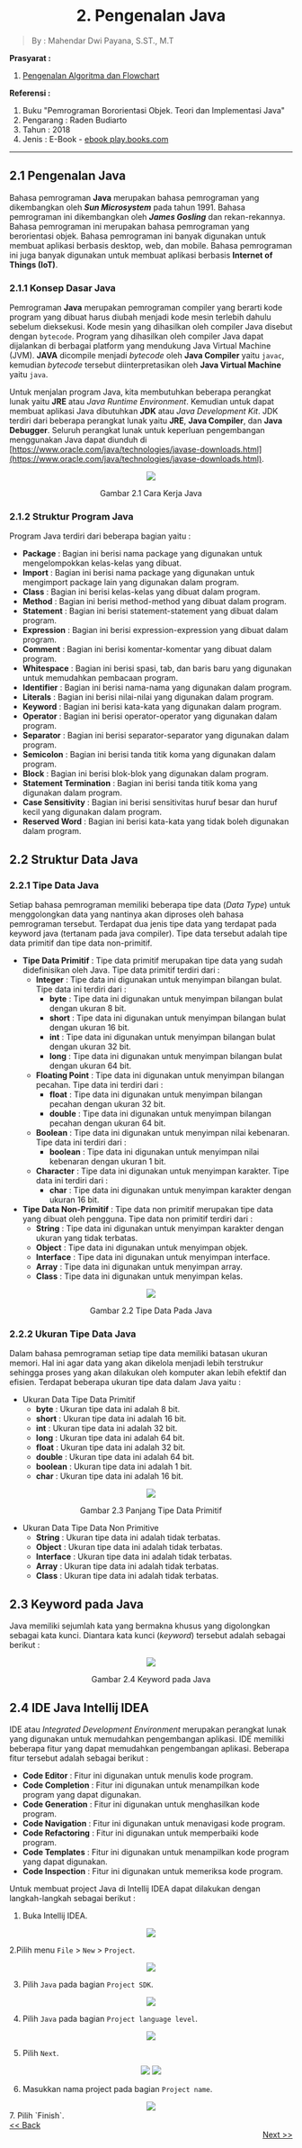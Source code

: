 <h1><center>2. Pengenalan Java</center></h1>
<style>
   .mermaid {
      background-color: opaque;
      size: 50%;
      margin: auto;
      text-align: center;
   }
</style>

> By : Mahendar Dwi Payana, S.ST., M.T

**Prasyarat :** 
1. [Pengenalan Algoritma dan Flowchart](1.%20Pengenalan%20Flowchart.md)

**Referensi :**
1. Buku "Pemrograman Bororientasi Objek. Teori dan Implementasi Java" 
2. Pengarang : Raden Budiarto
3. Tahun : 2018
4. Jenis : E-Book - [ebook play.books.com](https://play.google.com/books/reader?id=o_kdEAAAQBAJ&pg=GBS.PR8)

---

## 2.1 Pengenalan Java
Bahasa pemrograman **Java** merupakan bahasa pemrograman yang dikembangkan oleh ***Sun Microsystem*** pada tahun 1991. Bahasa pemrograman ini dikembangkan oleh ***James Gosling*** dan rekan-rekannya. Bahasa pemrograman ini merupakan bahasa pemrograman yang berorientasi objek. Bahasa pemrograman ini banyak digunakan untuk membuat aplikasi berbasis desktop, web, dan mobile. Bahasa pemrograman ini juga banyak digunakan untuk membuat aplikasi berbasis **Internet of Things (IoT)**.

### 2.1.1 Konsep Dasar Java
Pemrograman **Java** merupakan pemrograman compiler yang berarti kode program yang dibuat harus diubah menjadi kode mesin terlebih dahulu sebelum dieksekusi. Kode mesin yang dihasilkan oleh compiler Java disebut dengan `bytecode`. Program yang dihasilkan oleh compiler Java dapat dijalankan di berbagai platform yang mendukung Java Virtual Machine (JVM). **JAVA** dicompile menjadi *bytecode* oleh **Java Compiler** yaitu `javac`, kemudian *bytecode* tersebut diinterpretasikan oleh **Java Virtual Machine** yaitu `java`.

Untuk menjalan program Java, kita membutuhkan beberapa perangkat lunak yaitu **JRE** atau *Java Runtime Environment*. Kemudian untuk dapat membuat aplikasi Java dibutuhkan **JDK** atau *Java Development Kit*. JDK terdiri dari beberapa perangkat lunak yaitu **JRE**, **Java Compiler**, dan **Java Debugger**. Seluruh perangkat lunak untuk keperluan pengembangan menggunakan Java dapat diunduh di [https://www.oracle.com/java/technologies/javase-downloads.html](https://www.oracle.com/java/technologies/javase-downloads.html).

<center>
<img src="img/2.1-Cara%20Kerja%20Java.png">
<p>Gambar 2.1 Cara Kerja Java</p>
</center>

### 2.1.2 Struktur Program Java
Program Java terdiri dari beberapa bagian yaitu :
- **Package** : Bagian ini berisi nama package yang digunakan untuk mengelompokkan kelas-kelas yang dibuat.
- **Import** : Bagian ini berisi nama package yang digunakan untuk mengimport package lain yang digunakan dalam program.
- **Class** : Bagian ini berisi kelas-kelas yang dibuat dalam program.
- **Method** : Bagian ini berisi method-method yang dibuat dalam program.
- **Statement** : Bagian ini berisi statement-statement yang dibuat dalam program.
- **Expression** : Bagian ini berisi expression-expression yang dibuat dalam program.
- **Comment** : Bagian ini berisi komentar-komentar yang dibuat dalam program.
- **Whitespace** : Bagian ini berisi spasi, tab, dan baris baru yang digunakan untuk memudahkan pembacaan program.
- **Identifier** : Bagian ini berisi nama-nama yang digunakan dalam program.
- **Literals** : Bagian ini berisi nilai-nilai yang digunakan dalam program.
- **Keyword** : Bagian ini berisi kata-kata yang digunakan dalam program.
- **Operator** : Bagian ini berisi operator-operator yang digunakan dalam program.
- **Separator** : Bagian ini berisi separator-separator yang digunakan dalam program.
- **Semicolon** : Bagian ini berisi tanda titik koma yang digunakan dalam program.
- **Block** : Bagian ini berisi blok-blok yang digunakan dalam program.
- **Statement Termination** : Bagian ini berisi tanda titik koma yang digunakan dalam program.
- **Case Sensitivity** : Bagian ini berisi sensitivitas huruf besar dan huruf kecil yang digunakan dalam program.
- **Reserved Word** : Bagian ini berisi kata-kata yang tidak boleh digunakan dalam program.

## 2.2 Struktur Data Java

### 2.2.1 Tipe Data Java
Setiap bahasa pemrograman memiliki beberapa tipe data (*Data Type*) untuk menggolongkan data yang nantinya akan diproses oleh bahasa pemrograman tersebut. Terdapat dua jenis tipe data yang terdapat pada keyword java (tertanam pada java compiler). Tipe data tersebut adalah tipe data primitif dan tipe data non-primitif. 
- **Tipe Data Primitif** : Tipe data primitif merupakan tipe data yang sudah didefinisikan oleh Java. Tipe data primitif terdiri dari :
   - **Integer** : Tipe data ini digunakan untuk menyimpan bilangan bulat. Tipe data ini terdiri dari :
      - **byte** : Tipe data ini digunakan untuk menyimpan bilangan bulat dengan ukuran 8 bit.
      - **short** : Tipe data ini digunakan untuk menyimpan bilangan bulat dengan ukuran 16 bit.
      - **int** : Tipe data ini digunakan untuk menyimpan bilangan bulat dengan ukuran 32 bit.
      - **long** : Tipe data ini digunakan untuk menyimpan bilangan bulat dengan ukuran 64 bit.
   - **Floating Point** : Tipe data ini digunakan untuk menyimpan bilangan pecahan. Tipe data ini terdiri dari :
      - **float** : Tipe data ini digunakan untuk menyimpan bilangan pecahan dengan ukuran 32 bit.
      - **double** : Tipe data ini digunakan untuk menyimpan bilangan pecahan dengan ukuran 64 bit.
   - **Boolean** : Tipe data ini digunakan untuk menyimpan nilai kebenaran. Tipe data ini terdiri dari :
      - **boolean** : Tipe data ini digunakan untuk menyimpan nilai kebenaran dengan ukuran 1 bit.
   - **Character** : Tipe data ini digunakan untuk menyimpan karakter. Tipe data ini terdiri dari :
      - **char** : Tipe data ini digunakan untuk menyimpan karakter dengan ukuran 16 bit.
- **Tipe Data Non-Primitif** : Tipe data non primitif merupakan tipe data yang dibuat oleh pengguna. Tipe data non primitif terdiri dari :
  - **String** : Tipe data ini digunakan untuk menyimpan karakter dengan ukuran yang tidak terbatas.
  - **Object** : Tipe data ini digunakan untuk menyimpan objek.
  - **Interface** : Tipe data ini digunakan untuk menyimpan interface.
  - **Array** : Tipe data ini digunakan untuk menyimpan array.
  - **Class** : Tipe data ini digunakan untuk menyimpan kelas.

<center>
<img src="img/2.2%20Tipe%20Data%20Java.png">
<p>Gambar 2.2 Tipe Data Pada Java</p>
</center>

### 2.2.2 Ukuran Tipe Data Java
Dalam bahasa pemrograman setiap tipe data memiliki batasan ukuran memori. Hal ini agar data yang akan dikelola menjadi lebih terstrukur sehingga proses yang akan dilakukan oleh komputer akan lebih efektif dan efisien. 
Terdapat beberapa ukuran tipe data dalam Java yaitu :
- Ukuran Data Tipe Data Primitif
   - **byte** : Ukuran tipe data ini adalah 8 bit.
   - **short** : Ukuran tipe data ini adalah 16 bit.
   - **int** : Ukuran tipe data ini adalah 32 bit.
   - **long** : Ukuran tipe data ini adalah 64 bit.
   - **float** : Ukuran tipe data ini adalah 32 bit.
   - **double** : Ukuran tipe data ini adalah 64 bit.
   - **boolean** : Ukuran tipe data ini adalah 1 bit.
   - **char** : Ukuran tipe data ini adalah 16 bit.
<center>
<img src="img/2.3%20Panjang%20Data%20Primitif.png">
<p>Gambar 2.3 Panjang Tipe Data Primitif</p>
</center>

- Ukuran Data Tipe Data Non Primitive
   - **String** : Ukuran tipe data ini adalah tidak terbatas.
   - **Object** : Ukuran tipe data ini adalah tidak terbatas.
   - **Interface** : Ukuran tipe data ini adalah tidak terbatas.
   - **Array** : Ukuran tipe data ini adalah tidak terbatas.
   - **Class** : Ukuran tipe data ini adalah tidak terbatas.

## 2.3 Keyword pada Java
Java memiliki sejumlah kata yang bermakna khusus yang digolongkan sebagai kata kunci. Diantara kata kunci (*keyword*) tersebut adalah sebagai berikut :
<center>
<img src="img/2.4%20keyword.png">
<p>Gambar 2.4 Keyword pada Java</p>
</center>

## 2.4 IDE Java Intellij IDEA
IDE atau *Integrated Development Environment* merupakan perangkat lunak yang digunakan untuk memudahkan pengembangan aplikasi. IDE memiliki beberapa fitur yang dapat memudahkan pengembangan aplikasi. Beberapa fitur tersebut adalah sebagai berikut :
- **Code Editor** : Fitur ini digunakan untuk menulis kode program.
- **Code Completion** : Fitur ini digunakan untuk menampilkan kode program yang dapat digunakan.
- **Code Generation** : Fitur ini digunakan untuk menghasilkan kode program.
- **Code Navigation** : Fitur ini digunakan untuk menavigasi kode program.
- **Code Refactoring** : Fitur ini digunakan untuk memperbaiki kode program.
- **Code Templates** : Fitur ini digunakan untuk menampilkan kode program yang dapat digunakan.
- **Code Inspection** : Fitur ini digunakan untuk memeriksa kode program.

Untuk membuat project Java di Intellij IDEA dapat dilakukan dengan langkah-langkah sebagai berikut :
1. Buka Intellij IDEA.
<center>
<img src="https://alhasanmusthafa.files.wordpress.com/2018/10/asdfgh.png?w=616&h=387"></img>
</center>

2.Pilih menu `File` > `New` > `Project`.
<center>
<img src="https://alhasanmusthafa.files.wordpress.com/2018/10/poiuyt.png?w=616&h=457"></img>
</center>

3. Pilih `Java` pada bagian `Project SDK`.
<center>
<img src="https://alhasanmusthafa.files.wordpress.com/2018/10/mnbvc.png?w=616&h=570"></img>
</center>

4. Pilih `Java` pada bagian `Project language level`.
<center>
<img src="https://alhasanmusthafa.files.wordpress.com/2018/10/gfds.png?w=616&h=570"></img>
</center>

5. Pilih `Next`.
<center>
<img src="https://alhasanmusthafa.files.wordpress.com/2018/10/dfgreddddc.png?w=616&h=576"></img>
<img src="https://alhasanmusthafa.files.wordpress.com/2018/10/ytre-2.png?w=616&h=569">
</center>

6. Masukkan nama project pada bagian `Project name`.
<center>
<img src="https://alhasanmusthafa.files.wordpress.com/2018/10/jhgfds.png?w=616&h=567"></img>
</center>
7. Pilih `Finish`.


<div align="left">
      <a href="1. Pengenalan Flowchart.md"><< Back</a>
</div>
<div align="right">
    <a href="3. Variable.md">Next >> </a>
</div>

